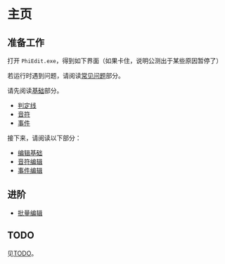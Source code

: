 # 主页

## 准备工作

打开 `PhiEdit.exe`，得到如下界面（如果卡住，说明公测出于某些原因暂停了）

若运行时遇到问题，请阅读[常见问题](faq.md)部分。

<!--TODO: 此处应有图片-->

请先阅读[基础](basic/basic.md)部分。

- [判定线](basic/line.md)
- [音符](basic/note.md)
- [事件](basic/event.md)

接下来，请阅读以下部分：

- [编辑基础](edit/basic.md)
- [音符编辑](edit/note.md)
- [事件编辑](edit/event.md)

## 进阶

- [批量编辑](edit/batch.md)

## TODO

见[TODO](todo.md)。
